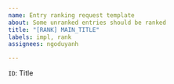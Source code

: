 ```yaml
---
name: Entry ranking request template
about: Some unranked entries should be ranked
title: "[RANK] MAIN_TITLE"
labels: impl, rank
assignees: ngoduyanh

---
```


`ID`: Title
